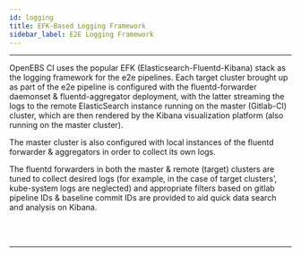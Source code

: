 ```yaml
---
id: logging 
title: EFK-Based Logging Framework
sidebar_label: E2E Logging Framework
---
```

------

OpenEBS CI uses the popular EFK (Elasticsearch-Fluentd-Kibana) stack as the logging framework 
for the e2e pipelines. Each target cluster brought up as part of the e2e pipeline is configured 
with the fluentd-forwarder daemonset & fluentd-aggregator deployment, with the latter streaming 
the logs to the remote ElasticSearch instance running on the master (Gitlab-CI) cluster, which 
are then rendered by the Kibana visualization platform (also running on the master cluster). 

The master cluster is also configured with local instances of the fluentd forwarder & aggregators 
in order to collect its own logs.

The fluentd forwarders in both the master & remote (target) clusters are tuned to collect desired 
logs (for example, in the case of target clusters’,  kube-system logs are neglected) and appropriate 
filters based on gitlab pipeline IDs & baseline commit IDs are provided to aid quick data search 
and analysis on Kibana. 



<br>

<br>

<hr>

<br>

<br>



<!-- Hotjar Tracking Code for https://docs.openebs.io -->

<script>
    (function(h,o,t,j,a,r){
        h.hj=h.hj||function(){(h.hj.q=h.hj.q||[]).push(arguments)};
        h._hjSettings={hjid:1239116,hjsv:6};
        a=o.getElementsByTagName('head')[0];
        r=o.createElement('script');r.async=1;
        r.src=t+h._hjSettings.hjid+j+h._hjSettings.hjsv;
        a.appendChild(r);
    })(window,document,'https://static.hotjar.com/c/hotjar-','.js?sv=');
</script>


<!-- Global site tag (gtag.js) - Google Analytics -->

<script async src="https://www.googletagmanager.com/gtag/js?id=UA-92076314-12"></script>
<script>
  window.dataLayer = window.dataLayer || [];
  function gtag(){dataLayer.push(arguments);}
  gtag('js', new Date());

  gtag('config', 'UA-92076314-12');
</script>
